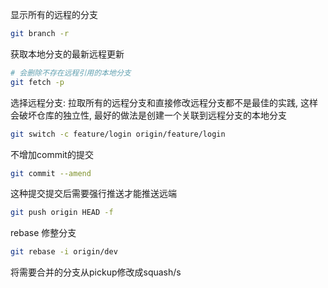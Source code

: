 显示所有的远程的分支

```bash
git branch -r
```

获取本地分支的最新远程更新

```bash
# 会删除不存在远程引用的本地分支
git fetch -p 
```

选择远程分支: 拉取所有的远程分支和直接修改远程分支都不是最佳的实践, 这样会破坏仓库的独立性, 最好的做法是创建一个关联到远程分支的本地分支

```bash
git switch -c feature/login origin/feature/login
```

不增加commit的提交
```bash
git commit --amend
```

这种提交提交后需要强行推送才能推送远端

```bash
git push origin HEAD -f
```

rebase 修整分支

```bash
git rebase -i origin/dev
```

将需要合并的分支从pickup修改成squash/s